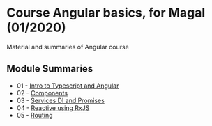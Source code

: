 # Course Angular basics, for Magal (01/2020)
Material and summaries of Angular course

## Module Summaries
* 01 - [Intro to Typescript and Angular](https://github.com/kobi2294/Course-012020-Magal-Angular/wiki/Module-01-Typescript-and-introduction-to-Angular)
* 02 - [Components](https://github.com/kobi2294/Course-012020-Magal-Angular/wiki/Module-02-Components)
* 03 - [Services DI and Promises](https://github.com/kobi2294/Course-012020-Magal-Angular/wiki/Module-03-Services)
* 04 - [Reactive using RxJS](https://github.com/kobi2294/Course-012020-Magal-Angular/wiki/Module-04-RxJS)
* 05 - [Routing](https://github.com/kobi2294/Course-012020-Magal-Angular/wiki/Module-05---Routing)
